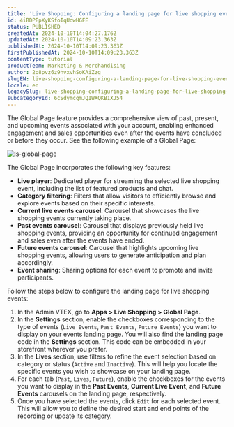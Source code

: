 ```yaml
---
title: 'Live Shopping: Configuring a landing page for live shopping events'
id: 4iBDPEpXyKSfoIqUdwHGFE
status: PUBLISHED
createdAt: 2024-10-10T14:04:27.176Z
updatedAt: 2024-10-10T14:09:23.363Z
publishedAt: 2024-10-10T14:09:23.363Z
firstPublishedAt: 2024-10-10T14:09:23.363Z
contentType: tutorial
productTeam: Marketing & Merchandising
author: 2o8pvz6z9hvxvhSoKAiZzg
slugEN: live-shopping-configuring-a-landing-page-for-live-shopping-events
locale: en
legacySlug: live-shopping-configuring-a-landing-page-for-live-shopping-events
subcategoryId: 6cSdymcqmJQIWXQKB1XJ54
---
```


The Global Page feature provides a comprehensive view of past, present, and upcoming events associated with your account, enabling enhanced engagement and sales opportunities even after the events have concluded or before they occur. See the following example of a Global Page:

![ls-global-page](https://images.ctfassets.net/alneenqid6w5/wVAbH4INonaRzLuznTp3S/422f37bc2c16feb4994f439563e984c5/image.png)

The Global Page incorporates the following key features:

* **Live player**: Dedicated player for streaming the selected live shopping event, including the list of featured products and chat.
* **Category filtering**: Filters that allow visitors to efficiently browse and explore events based on their specific interests.
* **Current live events carousel**: Carousel that showcases the live shopping events currently taking place.
* **Past events carousel**: Carousel that displays previously held live shopping events, providing an opportunity for continued engagement and sales even after the events have ended.
* **Future events carousel**: Carousel that highlights upcoming live shopping events, allowing users to generate anticipation and plan accordingly.
* **Event sharing**: Sharing options for each event to promote and invite participants.

Follow the steps below to configure the landing page for live shopping events:

1. In the Admin VTEX, go to **Apps > Live Shopping > Global Page**.
2. In the **Settings** section, enable the checkboxes corresponding to the type of events (`Live Events`, `Past Events`, `Future Events`) you want to display on your events landing page. You will also find the landing page code in the **Settings** section. This code can be embedded in your storefront wherever you prefer.
3. In the **Lives** section, use filters to refine the event selection based on category or status (`Active` and `Inactive`). This will help you locate the specific events you wish to showcase on your landing page.
4. For each tab (`Past`, `Lives`, `Future`), enable the checkboxes for the events you want to display in the **Past Events**, **Current Live Event**, and **Future Events** carousels on the landing page, respectively.
5. Once you have selected the events, click `Edit` for each selected event. This will allow you to define the desired start and end points of the recording or update its category.
